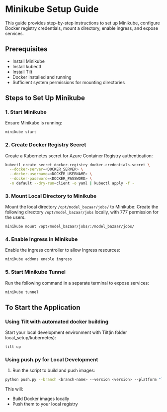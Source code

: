 # Minikube Setup Guide

This guide provides step-by-step instructions to set up Minikube, configure Docker registry credentials, mount a directory, enable ingress, and expose services.

## Prerequisites

- Install Minikube
- Install kubectl
- Install Tilt
- Docker installed and running
- Sufficient system permissions for mounting directories

## Steps to Set Up Minikube

### 1. Start Minikube

Ensure Minikube is running:

```sh
minikube start
```

### 2. Create Docker Registry Secret

Create a Kubernetes secret for Azure Container Registry authentication:

```sh
kubectl create secret docker-registry docker-credentials-secret \
  --docker-server=<DOCKER_SERVER> \
  --docker-username=<DOCKER_USERNAME> \
  --docker-password=<DOCKER_PASSWORD> \
  -n default --dry-run=client -o yaml | kubectl apply -f -
```

### 3. Mount Local Directory to Minikube

Mount the local directory `/opt/model_bazaar/jobs/` to Minikube:
Create the following directory `/opt/model_bazaar/jobs` locally, with 777 permission for the users.

```sh
minikube mount /opt/model_bazaar/jobs/:/model_bazaar/jobs/
```

### 4. Enable Ingress in Minikube

Enable the ingress controller to allow Ingress resources:

```sh
minikube addons enable ingress
```

### 5. Start Minikube Tunnel

Run the following command in a separate terminal to expose services:

```sh
minikube tunnel
```

## To Start the Application

### Using Tilt with automated docker building

Start your local development environment with Tilt(in folder local_setup/kubernetes):

```bash
tilt up
```

### Using push.py for Local Development

1. Run the script to build and push images:

```bash
python push.py --branch <branch-name> --version <version> --platform "linux/arm64"
```

This will:
- Build Docker images locally
- Push them to your local registry

